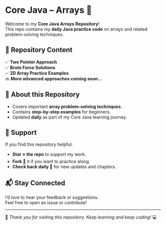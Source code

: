 # Core Java – Arrays 🚀

Welcome to my **Core Java Arrays Repository**!  
This repo contains my **daily Java practice code** on arrays and related problem-solving techniques.  

## 📂 Repository Content
✅ **Two Pointer Approach**  
✅ **Brute Force Solutions**  
✅ **2D Array Practice Examples**  
🔜 **More advanced approaches coming soon...**  

## 📌 About this Repository
- Covers important **array problem-solving techniques**.  
- Contains **step-by-step examples** for beginners.  
- Updated **daily** as part of my Core Java learning journey.  

## 🌟 Support
If you find this repository helpful:  
- **Star ⭐ the repo** to support my work.  
- **Fork 🍴** it if you want to practice along.  
- **Check back daily 🔁** for new updates and chapters.  

## 📬 Stay Connected
I’d love to hear your feedback or suggestions.  
Feel free to open an issue or contribute!  

---
🔔 *Thank you for visiting this repository. Keep learning and keep coding!* 💻
